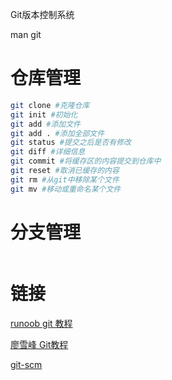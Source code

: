 Git版本控制系统

man git



# 仓库管理

```bash
git clone #克隆仓库
git init #初始化
git add #添加文件
git add . #添加全部文件
git status #提交之后是否有修改
git diff #详细信息
git commit #将缓存区的内容提交到仓库中
git reset #取消已缓存的内容
git rm #从git中移除某个文件
git mv #移动或重命名某个文件

```

# 分支管理

```bash

```













# 链接

[runoob git 教程](https://www.runoob.com/git/git-tutorial.html)

[廖雪峰 Git教程](https://www.liaoxuefeng.com/wiki/896043488029600)

[git-scm](https://git-scm.com)


